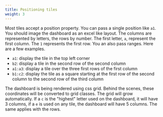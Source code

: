 ```yaml
---
title: Positioning tiles
weight: 3
---
```


Most tiles accept a position property. You can pass a single position like `a1`. You should image the dashboard as an excel like layout. The columns are represented by letters, the rows by number. The first letter, `a`, represent the first column. The `1` represents the first row. You an also pass ranges. Here are a few examples.

- `a1`: display the tile in the top left corner
- `b2`: display a tile in the second row of the second column
- `a1:a3`: display a tile over the three first rows of the first column
- `b1:c2`: display the tile as a square starting at the first row of the second column to the second row of the third column

The dashboard is being rendered using css grid. Behind the scenes, these coordinates will be converted to grid classes. The grid will grow automatically. If a `c` is the "highest" letter used on the dashboard, it will have 3 columns, if a `e` is used on any tile, the dashboard will have 5 columns. The same applies with the rows.
